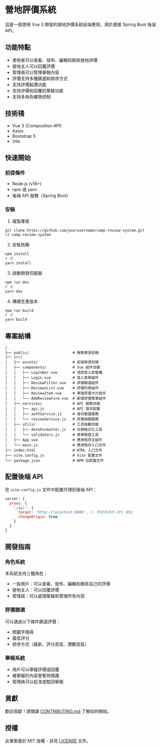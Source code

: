 # 營地評價系統

這是一個使用 Vue 3 開發的營地評價系統前端應用，用於連接 Spring Boot 後端 API。

## 功能特點

- 使用者可以查看、發布、編輯和刪除營地評價
- 營地主人可以回覆評價
- 管理員可以管理舉報內容
- 評價支持多種篩選和排序方式
- 支持評價點讚功能
- 支持評價和回覆的舉報功能
- 支持多角色權限控制

## 技術棧

- Vue 3 (Composition API)
- Axios
- Bootstrap 5
- Vite

## 快速開始

### 前提條件

- Node.js (v16+)
- npm 或 yarn
- 後端 API 服務（Spring Boot）

### 安裝

1. 複製專案
```bash
git clone https://github.com/yourusername/camp-review-system.git
cd camp-review-system
```

2. 安裝依賴
```bash
npm install
# 或
yarn install
```

3. 啟動開發伺服器
```bash
npm run dev
# 或
yarn dev
```

4. 構建生產版本
```bash
npm run build
# 或
yarn build
```

## 專案結構

```
/
├── public/                    # 靜態資源目錄
├── src/
│   ├── assets/                # 前端資源目錄
│   ├── components/            # Vue 組件目錄
│   │   ├── LoginBar.vue       # 頂部登入狀態欄
│   │   ├── Login.vue          # 登入表單組件
│   │   ├── ReviewFilter.vue   # 評價篩選組件
│   │   ├── ReviewsList.vue    # 評價列表組件
│   │   ├── ReviewItem.vue     # 單個評價卡片組件
│   │   └── AddReviewForm.vue  # 新增評價表單組件
│   ├── services/              # API 服務目錄
│   │   ├── api.js             # API 請求配置
│   │   ├── authService.js     # 身份驗證服務
│   │   └── reviewService.js   # 評價相關服務
│   ├── utils/                 # 工具函數目錄
│   │   ├── dateFormatter.js   # 日期格式化工具
│   │   └── validators.js      # 表單驗證工具
│   ├── App.vue                # 應用程序主組件
│   └── main.js                # 應用程序入口文件
├── index.html                 # HTML 入口文件
├── vite.config.js             # Vite 配置文件
└── package.json               # NPM 包配置文件
```

## 配置後端 API

在 `vite.config.js` 文件中配置代理到後端 API：

```javascript
server: {
  proxy: {
    '/api': {
      target: 'http://localhost:8080', // 修改為您的 API 網址
      changeOrigin: true
    }
  }
}
```

## 開發指南

### 角色系統

本系統支持三種角色：
- 一般用戶：可以查看、發布、編輯和刪除自己的評價
- 營地主人：可以回覆評價
- 管理員：可以處理舉報和管理所有內容

### 評價篩選

可以通過以下條件篩選評價：
- 關鍵字搜尋
- 最低評分
- 排序方式（最新、評分高低、讚數高低）

### 舉報系統

- 用戶可以舉報評價或回覆
- 被舉報的內容會暫時隱藏
- 管理員可以批准或駁回舉報

## 貢獻

歡迎貢獻！請閱讀 [CONTRIBUTING.md](CONTRIBUTING.md) 了解如何開始。

## 授權

此專案基於 MIT 授權 - 詳見 [LICENSE](LICENSE) 文件。